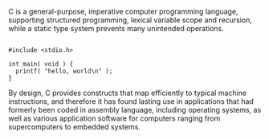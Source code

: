 C is a general-purpose, imperative computer programming language, supporting structured programming, lexical variable scope and recursion, while a static type system prevents many unintended operations.
```

#include <stdio.h>

int main( void ) {
  printf( "hello, world\n" );
}

```
By design,
C provides constructs that map efficiently to typical machine instructions,
and therefore it has found lasting use in applications that had formerly been coded in assembly language,
including operating systems,
as well as various application software for computers ranging from supercomputers to embedded systems.
